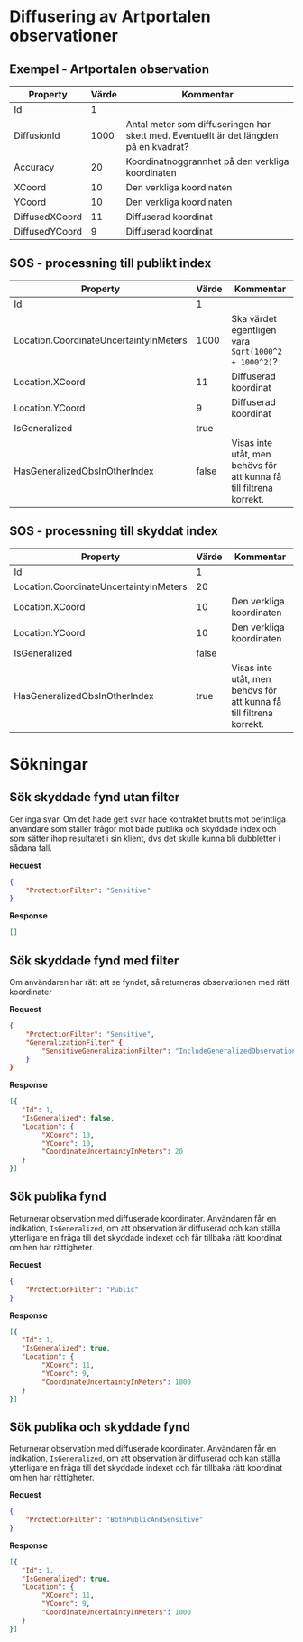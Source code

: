 ﻿# Diffusering av Artportalen observationer

## Exempel - Artportalen observation

| Property       | Värde | Kommentar                                                                             |
| -------------- | ----- | ------------------------------------------------------------------------------------- |
| Id             | 1     |                                                                                       |
| DiffusionId    | 1000  | Antal meter som diffuseringen har skett med. Eventuellt är det längden på en kvadrat? |
| Accuracy       | 20    | Koordinatnoggrannhet på den verkliga koordinaten                                      |
| XCoord         | 10    | Den verkliga koordinaten                                                              |
| YCoord         | 10    | Den verkliga koordinaten                                                              |
| DiffusedXCoord | 11    | Diffuserad koordinat                                                                  |
| DiffusedYCoord | 9     | Diffuserad koordinat                                                                  |

## SOS - processning till publikt index
| Property                               | Värde | Kommentar                                                           |
| -------------------------------------- | ----- | ------------------------------------------------------------------- |
| Id                                     | 1     |                                                                     |
| Location.CoordinateUncertaintyInMeters | 1000  | Ska värdet egentligen vara `Sqrt(1000^2 + 1000^2)`?                   |
| Location.XCoord                        | 11    | Diffuserad koordinat                                                |
| Location.YCoord                        | 9     | Diffuserad koordinat                                                |
| IsGeneralized                          | true  |                                                                     |
| HasGeneralizedObsInOtherIndex          | false | Visas inte utåt, men behövs för att kunna få till filtrena korrekt. |

## SOS - processning till skyddat index

| Property                               | Värde | Kommentar                                                           |
| -------------------------------------- | ----- | ------------------------------------------------------------------- |
| Id                                     | 1     |                                                                     |
| Location.CoordinateUncertaintyInMeters | 20    |                                                                     |
| Location.XCoord                        | 10    | Den verkliga koordinaten                                            |
| Location.YCoord                        | 10    | Den verkliga koordinaten                                            |
| IsGeneralized                          | false |                                                                     |
| HasGeneralizedObsInOtherIndex          | true  | Visas inte utåt, men behövs för att kunna få till filtrena korrekt. |

# Sökningar
## Sök skyddade fynd utan filter
Ger inga svar. Om det hade gett svar hade kontraktet brutits mot befintliga användare som ställer frågor mot både publika och skyddade index och som sätter ihop resultatet i sin klient, dvs det skulle kunna bli dubbletter i sådana fall.

**Request**
```json
{
	"ProtectionFilter": "Sensitive"
}
```

**Response**
```json
[]
```

## Sök skyddade fynd med filter
Om användaren har rätt att se fyndet, så returneras observationen med rätt koordinater

**Request**
```json
{
	"ProtectionFilter": "Sensitive",
	"GeneralizationFilter" {
	    "SensitiveGeneralizationFilter": "IncludeGeneralizedObservations"
	}
}
```

**Response**
```json
[{
   "Id": 1,
   "IsGeneralized": false,
   "Location": {
		"XCoord": 10,
		"YCoord": 10,
		"CoordinateUncertaintyInMeters": 20
   }
}]
```


## Sök publika fynd
Returnerar observation med diffuserade koordinater. Användaren får en indikation, `IsGeneralized`, om att observation är diffuserad och kan ställa ytterligare en fråga till det skyddade indexet och får tillbaka rätt koordinat om hen har rättigheter.

**Request**
```json
{
	"ProtectionFilter": "Public"
}
```

**Response**
```json
[{
   "Id": 1,
   "IsGeneralized": true,
   "Location": {
		"XCoord": 11,
		"YCoord": 9,
		"CoordinateUncertaintyInMeters": 1000
   }
}]
```

## Sök publika och skyddade fynd
Returnerar observation med diffuserade koordinater. Användaren får en indikation, `IsGeneralized`, om att observation är diffuserad och kan ställa ytterligare en fråga till det skyddade indexet och får tillbaka rätt koordinat om hen har rättigheter.

**Request**
```json
{
	"ProtectionFilter": "BothPublicAndSensitive"
}
```

**Response**
```json
[{
   "Id": 1,
   "IsGeneralized": true,
   "Location": {
		"XCoord": 11,
		"YCoord": 9,
		"CoordinateUncertaintyInMeters": 1000
   }
}]
```